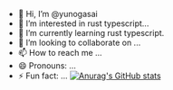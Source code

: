 - 👋 Hi, I’m @yunogasai
- 👀 I’m interested in rust typescript...
- 🌱 I’m currently learning rust typescript.
- 💞️ I’m looking to collaborate on ...
- 📫 How to reach me ...
- 😄 Pronouns: ...
- ⚡ Fun fact: ...
[![Anurag's GitHub stats](https://github-readme-stats.vercel.app/api?username=yun-ogasai)](https://github.com/anuraghazra/github-readme-stats)
